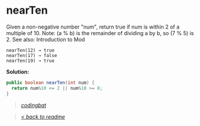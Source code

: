 # nearTen

Given a non-negative number "num", return true if num is within 2 of a multiple of 10. Note: (a % b) is the remainder of dividing a by b, so (7 % 5) is 2. See also: Introduction to Mod

```
nearTen(12) → true
nearTen(17) → false
nearTen(19) → true
```

**Solution:**

```java
public boolean nearTen(int num) {
  return num%10 <= 2 || num%10 >= 8;
}
```

> _[codingbat](http://codingbat.com/prob/p193613)_

> [< _back to readme_](FINDREPLACEREADME)